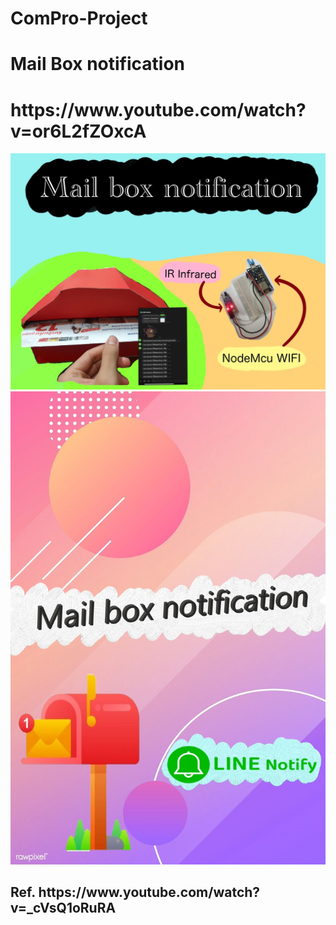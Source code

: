 # ComPro-Project
# Mail Box notification
<h1>https://www.youtube.com/watch?v=or6L2fZOxcA</h1>
<img src="png/S__4669460.jpg">
<img src="png/S__4669462.jpg">
<h2>Ref. https://www.youtube.com/watch?v=_cVsQ1oRuRA</h2>
